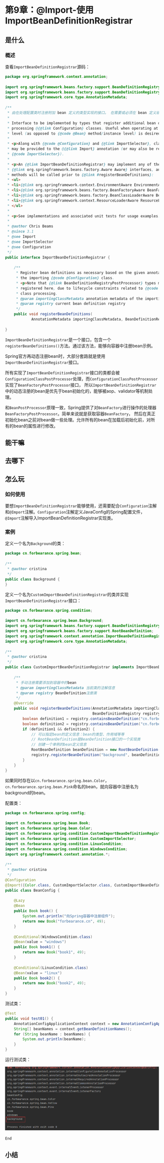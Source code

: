 # 第9章：@Import-使用ImportBeanDefinitionRegistrar
## 是什么
### 概述
查看`ImportBeanDefinitionRegistrar`源码：
```java
package org.springframework.context.annotation;

import org.springframework.beans.factory.support.BeanDefinitionRegistry;
import org.springframework.beans.factory.support.BeanDefinitionRegistryPostProcessor;
import org.springframework.core.type.AnnotationMetadata;

/**
 * 由在处理配置类时注册附加 bean 定义的类型实现的接口。 在需要或必须在 bean 定义级别（相对于@Bean 方法/实例级别）操作时很有用。 
 *
 * Interface to be implemented by types that register additional bean definitions when
 * processing @{@link Configuration} classes. Useful when operating at the bean definition
 * level (as opposed to {@code @Bean} method/instance level) is desired or necessary.
 *
 * <p>Along with {@code @Configuration} and {@link ImportSelector}, classes of this type
 * may be provided to the @{@link Import} annotation (or may also be returned from an
 * {@code ImportSelector}).
 *
 * <p>An {@link ImportBeanDefinitionRegistrar} may implement any of the following
 * {@link org.springframework.beans.factory.Aware Aware} interfaces, and their respective
 * methods will be called prior to {@link #registerBeanDefinitions}:
 * <ul>
 * <li>{@link org.springframework.context.EnvironmentAware EnvironmentAware}</li>
 * <li>{@link org.springframework.beans.factory.BeanFactoryAware BeanFactoryAware}
 * <li>{@link org.springframework.beans.factory.BeanClassLoaderAware BeanClassLoaderAware}
 * <li>{@link org.springframework.context.ResourceLoaderAware ResourceLoaderAware}
 * </ul>
 *
 * <p>See implementations and associated unit tests for usage examples.
 *
 * @author Chris Beams
 * @since 3.1
 * @see Import
 * @see ImportSelector
 * @see Configuration
 */
public interface ImportBeanDefinitionRegistrar {

	/**
	 * Register bean definitions as necessary based on the given annotation metadata of
	 * the importing {@code @Configuration} class.
	 * <p>Note that {@link BeanDefinitionRegistryPostProcessor} types may <em>not</em> be
	 * registered here, due to lifecycle constraints related to {@code @Configuration}
	 * class processing.
	 * @param importingClassMetadata annotation metadata of the importing class
	 * @param registry current bean definition registry
	 */
	public void registerBeanDefinitions(
			AnnotationMetadata importingClassMetadata, BeanDefinitionRegistry registry);

}
```
`ImportBeanDefinitionRegistrar`是一个接口，包含一个`registerBeanDefinitions()`方法。通过该方法，能够向容器中注册bean示例。

Spring官方再动态注册bean时，大部分套路就是使用`ImportBeanDefinitionRegistrar`接口。

所有实现了`ImportBeanDefinitionRegistrar`接口的类都会被`ConfigurationClassPostProcessor`处理，而`ConfigurationClassPostProcessor`实现了`BeanFactoryPostProcessor`接口，
所以`ImportBeanDefinitionRegistrar`中的动态注册的bean是优先于bean初始化的，能够被aop、validator等机制处理。

和`BeanPostProcessor`原理一致，Spring提供了对`BeanFactory`进行操作的处理器`BeanFactoryPostProcessor`。简单来说就是获取容器`BeanFactory`，
然后在真正初始化bean之前对bean做一些处理。允许所有的bean在加载后初始化前，对所有的bean的属性进行修改。

## 能干嘛
## 去哪下
## 怎么玩
### 如何使用
要想`ImportBeanDefinitionRegistrar`能够使用，还需要配合`Configuration`注解和`@Import`注解。`Configuration`注解定义JavaConfig的Spring配置文件，
`@Import`注解导入ImportBeanDefinitionRegistrar实现类。
### 案例
定义一个名为`Background`的类：
```java
package cn.forbearance.spring.bean;

/**
 * @author cristina
 */
public class Background {
}
```
定义一个名为`CustomImportBeanDefinitionRegistrar`的类并实现`ImportBeanDefinitionRegistrar`接口：
```java
package cn.forbearance.spring.condition;

import cn.forbearance.spring.bean.Background;
import org.springframework.beans.factory.support.BeanDefinitionRegistry;
import org.springframework.beans.factory.support.RootBeanDefinition;
import org.springframework.context.annotation.ImportBeanDefinitionRegistrar;
import org.springframework.core.type.AnnotationMetadata;

/**
 * @author cristina
 */
public class CustomImportBeanDefinitionRegistrar implements ImportBeanDefinitionRegistrar {

    /**
     * 手动注册需要添加到容器中的bean
     * @param importingClassMetadata 当前类的注解信息
     * @param registry BeanDefinition注册类
     */
    @Override
    public void registerBeanDefinitions(AnnotationMetadata importingClassMetadata,
                                        BeanDefinitionRegistry registry) {
        boolean definition1 = registry.containsBeanDefinition("cn.forbearance.spring.bean.Color");
        boolean definition2 = registry.containsBeanDefinition("cn.forbearance.spring.bean.Pink");
        if (definition1 && definition2) {
            // 可以指定bean的定义信息：bean的类型、作用域等等
            // RootBeanDefinition是BeanDefinition接口的一个实现类
            // 创建一个单例的bean定义信息
            RootBeanDefinition beanDefinition = new RootBeanDefinition(Background.class);
            registry.registerBeanDefinition("background", beanDefinition);
        }
    }
}
```
如果同时存在以`cn.forbearance.spring.bean.Color`，`cn.forbearance.spring.bean.Pink`命名的bean，就向容器中注册名为background的bean。

配置类：
```java
package cn.forbearance.spring.config;

import cn.forbearance.spring.bean.Book;
import cn.forbearance.spring.bean.Color;
import cn.forbearance.spring.condition.CustomImportBeanDefinitionRegistrar;
import cn.forbearance.spring.condition.CustomImportSelector;
import cn.forbearance.spring.condition.LinuxCondition;
import cn.forbearance.spring.condition.WindowsCondition;
import org.springframework.context.annotation.*;

/**
 * @author cristina
 */
@Configuration
@Import({Color.class, CustomImportSelector.class, CustomImportBeanDefinitionRegistrar.class}) //
public class BeanConfig {

    @Lazy
    @Bean
    public Book book() {
        System.out.println("向Spring容器中注册组件");
        return new Book("forbearance.cn", 49);
    }

    @Conditional(WindowsCondition.class)
    @Bean(value = "windows")
    public Book book1() {
        return new Book("book1", 49);
    }

    @Conditional(LinuxCondition.class)
    @Bean(value = "linux")
    public Book book2() {
        return new Book("book2", 49);
    }
}
```
测试类：
```java
@Test
public void test01() {
    AnnotationConfigApplicationContext context = new AnnotationConfigApplicationContext(BeanConfig.class);
    String[] beanNames = context.getBeanDefinitionNames();
    for (String beanName : beanNames) {
        System.out.println(beanName);
    }
}
```
运行测试类：

![forbearance.cn](../../../.vuepress/public/assets/images/2022/spring-35.png)

`End`

## 小结

